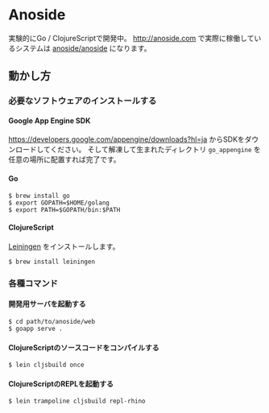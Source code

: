 # Anoside

実験的にGo / ClojureScriptで開発中。
http://anoside.com で実際に稼働しているシステムは [anoside/anoside](https://github.com/anoside/anoside) になります。


## 動かし方

### 必要なソフトウェアのインストールする

#### Google App Engine SDK

https://developers.google.com/appengine/downloads?hl=ja からSDKをダウンロードしてください。
そして解凍して生まれたディレクトリ `go_appengine` を任意の場所に配置すれば完了です。


#### Go

```
$ brew install go
$ export GOPATH=$HOME/golang
$ export PATH=$GOPATH/bin:$PATH
```


#### ClojureScript

[Leiningen](https://github.com/technomancy/leiningen) をインストールします。

```
$ brew install leiningen
```


### 各種コマンド

#### 開発用サーバを起動する

```
$ cd path/to/anoside/web
$ goapp serve .
```


#### ClojureScriptのソースコードをコンパイルする

```
$ lein cljsbuild once
```


#### ClojureScriptのREPLを起動する

```
$ lein trampoline cljsbuild repl-rhino
```
